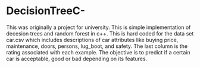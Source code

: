 # DecisionTreeC-
This was originally a project for university. This is simple implementation of decesion trees and random forest in c++.
This is hard coded for the data set car.csv which includes descriptions of car attributes like buying price, maintenance, doors, persons, lug_boot, and safety. The last column is the rating associated with each example.
The objective is to predict if a certain car is acceptable, good or bad depending on its features.

